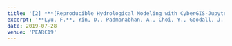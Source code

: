 ```yaml
---
title: '[2] ***[Reproducible Hydrological Modeling with CyberGIS-Jupyter: A Case Study on SUMMA](https://dl.acm.org/doi/abs/10.1145/3332186.3333052)***'
excerpt: '**Lyu, F.**, Yin, D., Padmanabhan, A., Choi, Y., Goodall, J., Castronova, A., Tarboton, D., Wang, S. (2019). Reproducible Hydrological Modeling with CyberGIS-Jupyter: A Case Study on SUMMA. In *Proceedings of the Practice and Experience in Advanced Research Computing on Rise of the Machines learning*. Association for Computing Machinery, New York, NY, USA, Article 95, 1–3.'
date: 2019-07-28
venue: 'PEARC19'
---
```

